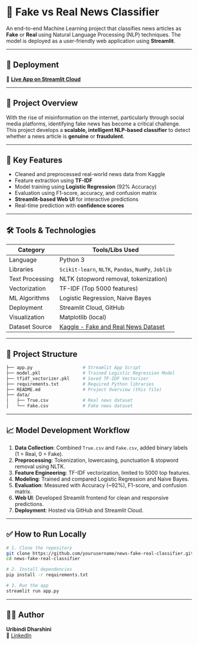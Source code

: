 # 📰 Fake vs Real News Classifier

An end-to-end Machine Learning project that classifies news articles as **Fake** or **Real** using Natural Language Processing (NLP) techniques. The model is deployed as a user-friendly web application using **Streamlit**.

---

## 🚀 Deployment

🔗 **[Live App on Streamlit Cloud](https://news-classifier-app-f9nwugmadbpgjw6rk7dk4d.streamlit.app/)**

---

## 📌 Project Overview

With the rise of misinformation on the internet, particularly through social media platforms, identifying fake news has become a critical challenge. This project develops a **scalable, intelligent NLP-based classifier** to detect whether a news article is **genuine** or **fraudulent**.

---

## 🧠 Key Features

- Cleaned and preprocessed real-world news data from Kaggle  
- Feature extraction using **TF-IDF**  
- Model training using **Logistic Regression** (92% Accuracy)  
- Evaluation using F1-score, accuracy, and confusion matrix  
- **Streamlit-based Web UI** for interactive predictions  
- Real-time prediction with **confidence scores**

---

## 🛠️ Tools & Technologies

| Category           | Tools/Libs Used                           |
|--------------------|--------------------------------------------|
| Language           | Python 3                                   |
| Libraries          | `Scikit-learn`, `NLTK`, `Pandas`, `NumPy`, `Joblib` |
| Text Processing    | NLTK (stopword removal, tokenization)      |
| Vectorization      | TF-IDF (Top 5000 features)                 |
| ML Algorithms      | Logistic Regression, Naive Bayes           |
| Deployment         | Streamlit Cloud, GitHub                    |
| Visualization      | Matplotlib (local)                         |
| Dataset Source     | [Kaggle - Fake and Real News Dataset](https://www.kaggle.com/clmentbisaillon/fake-and-real-news-dataset) |

---

## 📂 Project Structure

```bash
├── app.py                   # Streamlit App Script
├── model.pkl                # Trained Logistic Regression Model
├── tfidf_vectorizer.pkl     # Saved TF-IDF Vectorizer
├── requirements.txt         # Required Python libraries
├── README.md                # Project Overview (this file)
├── data/
│   ├── True.csv             # Real news dataset
│   └── Fake.csv             # Fake news dataset
```

---

## 📈 Model Development Workflow

1. **Data Collection**: Combined `True.csv` and `Fake.csv`, added binary labels (1 = Real, 0 = Fake).
2. **Preprocessing**: Tokenization, lowercasing, punctuation & stopword removal using NLTK.
3. **Feature Engineering**: TF-IDF vectorization, limited to 5000 top features.
4. **Modeling**: Trained and compared Logistic Regression and Naive Bayes.
5. **Evaluation**: Measured with Accuracy (~92%), F1-score, and confusion matrix.
6. **Web UI**: Developed Streamlit frontend for clean and responsive predictions.
7. **Deployment**: Hosted via GitHub and Streamlit Cloud.

---

## ✅ How to Run Locally

```bash
# 1. Clone the repository
git clone https://github.com/yourusername/news-fake-real-classifier.git
cd news-fake-real-classifier

# 2. Install dependencies
pip install -r requirements.txt

# 3. Run the app
streamlit run app.py
```

---

## 👩‍💻 Author

**Uribindi Dharshini**  
🔗 [LinkedIn](https://www.linkedin.com/in/dharshini-u-44a5412a4)